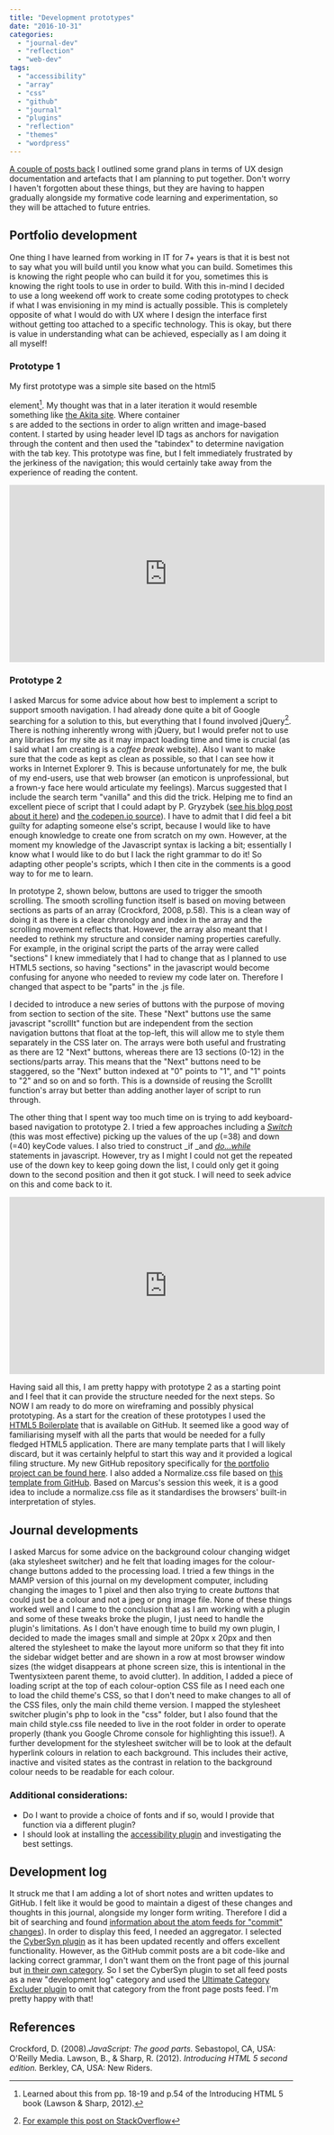 ```yaml
---
title: "Development prototypes"
date: "2016-10-31"
categories: 
  - "journal-dev"
  - "reflection"
  - "web-dev"
tags: 
  - "accessibility"
  - "array"
  - "css"
  - "github"
  - "journal"
  - "plugins"
  - "reflection"
  - "themes"
  - "wordpress"
---
```


[A couple of posts back](https://fionamacneill.co.uk/post/2016/10/portfolio-site-concept-and-other-news/) I outlined some grand plans in terms of UX design documentation and artefacts that I am planning to put together. Don't worry I haven't forgotten about these things, but they are having to happen gradually alongside my formative code learning and experimentation, so they will be attached to future entries.

## Portfolio development

One thing I have learned from working in IT for 7+ years is that it is best not to say what you will build until you know what you can build. Sometimes this is knowing the right people who can build it for you, sometimes this is knowing the right tools to use in order to build. With this in-mind I decided to use a long weekend off work to create some coding prototypes to check if what I was envisioning in my mind is actually possible. This is completely opposite of what I would do with UX where I design the interface first without getting too attached to a specific technology. This is okay, but there is value in understanding what can be achieved, especially as I am doing it all myself!

### Prototype 1

My first prototype was a simple site based on the html5 <section> element[^1]. My thought was that in a later iteration it would resemble something like [the Akita site](http://www.akita.co.uk/computing-history/). Where container <div>s are added to the sections in order to align written and image-based content. I started by using header level ID tags as anchors for navigation through the content and then used the "tabindex" to determine navigation with the tab key. This prototype was fine, but I felt immediately frustrated by the jerkiness of the navigation; this would certainly take away from the experience of reading the content. 

<iframe src="https://www.youtube-nocookie.com/embed/8CQzRYzoM5s?rel=0" width="560" height="315" frameborder="0" allowfullscreen="allowfullscreen"></iframe>

### Prototype 2

I asked Marcus for some advice about how best to implement a script to support smooth navigation. I had already done quite a bit of Google searching for a solution to this, but everything that I found involved jQuery[^2]. There is nothing inherently wrong with jQuery, but I would prefer not to use any libraries for my site as it may impact loading time and time is crucial (as I said what I am creating is a _coffee break_ website). Also I want to make sure that the code as kept as clean as possible, so that I can see how it works in Internet Explorer 9. This is because unfortunately for me, the bulk of my end-users, use that web browser (an emoticon is unprofessional, but a frown-y face here would articulate my feelings). Marcus suggested that I include the search term "vanilla" and this did the trick. Helping me to find an excellent piece of script that I could adapt by P. Gryzybek ([see his blog post about it here](https://pawelgrzybek.com/page-scroll-in-vanilla-javascript/)) and [the codepen.io source](http://codepen.io/pawelgrzybek/pen/QEQoZL)). I have to admit that I did feel a bit guilty for adapting someone else's script, because I would like to have enough knowledge to create one from scratch on my own. However, at the moment my knowledge of the Javascript syntax is lacking a bit; essentially I know what I would like to do but I lack the right grammar to do it! So adapting other people's scripts, which I then cite in the comments is a good way to for me to learn. 

In prototype 2, shown below, buttons are used to trigger the smooth scrolling. The smooth scrolling function itself is based on moving between sections as parts of an array (Crockford, 2008, p.58). This is a clean way of doing it as there is a clear chronology and index in the array and the scrolling movement reflects that. However, the array also meant that I needed to rethink my structure and consider naming properties carefully. For example, in the original script the parts of the array were called "sections" I knew immediately that I had to change that as I planned to use HTML5 sections, so having "sections" in the javascript would become confusing for anyone who needed to review my code later on. Therefore I changed that aspect to be "parts" in the .js file. 

I decided to introduce a new series of buttons with the purpose of moving from section to section of the site. These "Next" buttons use the same javascript "scrollIt" function but are independent from the section navigation buttons that float at the top-left, this will allow me to style them separately in the CSS later on. The arrays were both useful and frustrating as there are 12 "Next" buttons, whereas there are 13 sections (0-12) in the sections/parts array. This means that the "Next" buttons need to be staggered, so the "Next" button indexed at "0" points to "1", and "1" points to "2" and so on and so forth. This is a downside of reusing the ScrollIt function's array but better than adding another layer of script to run through. 

The other thing that I spent way too much time on is trying to add keyboard-based navigation to prototype 2. I tried a few approaches including a [_Switch_](https://developer.mozilla.org/en-US/docs/switch_command_JavaScript) (this was most effective) picking up the values of the up (=38) and down (=40) keyCode values. I also tried to construct _if _and _[do...while](https://developer.mozilla.org/en-US/docs/Web/JavaScript/Reference/Statements/do...while)_ statements in javascript. However, try as I might I could not get the repeated use of the down key to keep going down the list, I could only get it going down to the second position and then it got stuck. I will need to seek advice on this and come back to it. 

<iframe src="https://www.youtube-nocookie.com/embed/fRcH_KIdhmE?rel=0" width="560" height="315" frameborder="0" allowfullscreen="allowfullscreen"></iframe>

Having said all this, I am pretty happy with prototype 2 as a starting point and I feel that it can provide the structure needed for the next steps. So NOW I am ready to do more on wireframing and possibly physical prototyping. As a start for the creation of these prototypes I used the [HTML5 Boilerplate](https://html5boilerplate.com/) that is available on GitHub. It seemed like a good way of familiarising myself with all the parts that would be needed for a fully fledged HTML5 application. There are many template parts that I will likely discard, but it was certainly helpful to start this way and it provided a logical filing structure. My new GitHub repository specifically for [the portfolio project can be found here](https://github.com/FionaMacNeill/portfolioproj). I also added a Normalize.css file based on [this template from GitHub](https://necolas.github.io/normalize.css/5.0.0/normalize.css). Based on Marcus's session this week, it is a good idea to include a normalize.css file as it standardises the browsers' built-in interpretation of styles.

## Journal developments

I asked Marcus for some advice on the background colour changing widget (aka stylesheet switcher) and he felt that loading images for the colour-change buttons added to the processing load. I tried a few things in the MAMP version of this journal on my development computer, including changing the images to 1 pixel and then also trying to create _buttons_ that could just be a colour and not a jpeg or png image file. None of these things worked well and I came to the conclusion that as I am working with a plugin and some of these tweaks broke the plugin, I just need to handle the plugin's limitations. As I don't have enough time to build my own plugin, I decided to made the images small and simple at 20px x 20px and then altered the stylesheet to make the layout more uniform so that they fit into the sidebar widget better and are shown in a row at most browser window sizes (the widget disappears at phone screen size, this is intentional in the Twentysixteen parent theme, to avoid clutter). In addition, I added a piece of loading script at the top of each colour-option CSS file as I need each one to load the child theme's CSS, so that I don't need to make changes to all of the CSS files, only the main child theme version. I mapped the stylesheet switcher plugin's php to look in the "css" folder, but I also found that the main child style.css file needed to live in the root folder in order to operate properly (thank you Google Chrome console for highlighting this issue!). A further development for the stylesheet switcher will be to look at the default hyperlink colours in relation to each background. This includes their active, inactive and visited states as the contrast in relation to the background colour needs to be readable for each colour. 

### Additional considerations:

- Do I want to provide a choice of fonts and if so, would I provide that function via a different plugin?
- I should look at installing the [accessibility plugin](https://en-gb.wordpress.org/plugins/wp-accessibility/) and investigating the best settings.

## Development log

It struck me that I am adding a lot of short notes and written updates to GitHub. I felt like it would be good to maintain a digest of these changes and thoughts in this journal, alongside my longer form writing. Therefore I did a bit of searching and found [information about the atom feeds for "commit" changes](http://stackoverflow.com/questions/7353538/setting-up-an-github-commit-rss-feed])). In order to display this feed, I needed an aggregator. I selected the [CyberSyn plugin](https://wordpress.org/plugins/cybersyn/) as it has been updated recently and offers excellent functionality. However, as the GitHub commit posts are a bit code-like and lacking correct grammar, I don't want them on the front page of this journal but [in their own category](http://fionamacneill.co.uk/blog/category/dev-log/). So I set the CyberSyn plugin to set all feed posts as a new "development log" category and used the [Ultimate Category Excluder plugin](https://wordpress.org/plugins/ultimate-category-excluder/) to omit that category from the front page posts feed. I'm pretty happy with that!

## References

Crockford, D. (2008)._JavaScript: The good parts._ Sebastopol, CA, USA: O'Reilly Media. Lawson, B., & Sharp, R. (2012). _Introducing HTML 5 second edition._ Berkley, CA, USA: New Riders.

[^1]: Learned about this from pp. 18-19 and p.54 of the Introducing HTML 5 book (Lawson & Sharp, 2012).

[^2]: [For example this post on StackOverflow](http://stackoverflow.com/questions/6677035/jquery-scroll-to-element/6677069#6677069)
